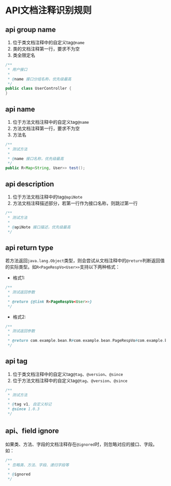 # API文档注释识别规则

## api group name

1. 位于类文档注释中的自定义tag`@name`
2. 类的文档注释第一行，要求不为空
3. 类全限定名

```java
/**
 * 用户接口
 *
 * @name 接口分组名称，优先级最高
 */
public class UserController {
}
```

## api name

1. 位于方法文档注释中的自定义tag`@name`
2. 方法文档注释第一行，要求不为空
3. 方法名

```java
/**
 * 测试方法
 *
 * @name 接口名称，优先级最高
 */
public R<Map<String, User>> test();
```

## api description

1. 位于方法文档注释中的tag`@apiNote`
2. 方法文档注释描述部分，若第一行作为接口名称，则跳过第一行

```java
/**
 * 测试方法
 *
 * @apiNote 接口描述，优先级最高
 */
```

## api return type

若方法返回`java.lang.Object`类型，则会尝试从文档注释中的`@return`判断返回值的实际类型。如`R<PageRespVo<User>>`支持以下两种格式：

- 格式1:

```java
/**
 * 测试返回参数
 *
 * @return {@link R<PageRespVo<User>>}
 */
```

- 格式2:

```java
/**
 * 测试返回参数
 *
 * @return com.example.bean.R#com.example.bean.PageRespVo#com.example.bean.User
 */
```

## api tag

1. 位于类文档注释中的自定义tag`@tag`、`@version`、`@since`
2. 位于方法文档注释中的自定义tag`@tag`、`@version`、`@since`

```java
/**
 * 测试方法
 *
 * @tag v1, 自定义标记
 * @since 1.0.3
 */
```

## api、field ignore

如果类、方法、字段的文档注释存在`@ignored`时，则忽略对应的接口、字段。如：

```java
/**
 * 忽略类、方法、字段、递归字段等
 *
 * @ignored
 */
```